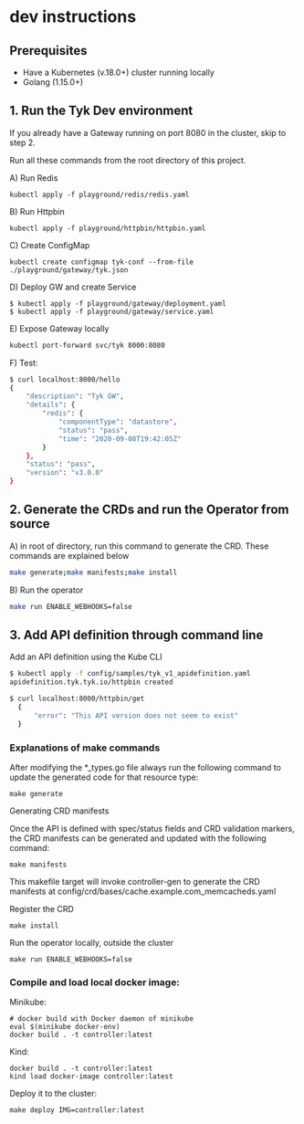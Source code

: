 # dev instructions

## Prerequisites

- Have a Kubernetes (v.18.0+) cluster running locally
- Golang (1.15.0+)

## 1. Run the Tyk Dev environment

If you already have a Gateway running on port 8080 in the cluster, skip to step 2.

Run all these commands from the root directory of this project.

A) Run Redis
```kubernetes
kubectl apply -f playground/redis/redis.yaml
```

B) Run Httpbin
```kubernetes
kubectl apply -f playground/httpbin/httpbin.yaml
```

C) Create ConfigMap
```kubernetes
kubectl create configmap tyk-conf --from-file ./playground/gateway/tyk.json
```

D) Deploy GW and create Service

```kubernetes
$ kubectl apply -f playground/gateway/deployment.yaml
$ kubectl apply -f playground/gateway/service.yaml
```

E) Expose Gateway locally
```bash
kubectl port-forward svc/tyk 8000:8080
```

F) Test:
```bash
$ curl localhost:8000/hello
{
    "description": "Tyk GW",
    "details": {
        "redis": {
            "componentType": "datastore",
            "status": "pass",
            "time": "2020-09-08T19:42:05Z"
        }
    },
    "status": "pass",
    "version": "v3.0.0"
}
```

## 2. Generate the CRDs and run the Operator from source

A) in root of directory, run this command to generate the CRD.
These commands are explained below
```bash
make generate;make manifests;make install
```

B) Run the operator
```bash
make run ENABLE_WEBHOOKS=false
```

## 3. Add API definition through command line

Add an API definition using the Kube CLI
```bash
$ kubectl apply -f config/samples/tyk_v1_apidefinition.yaml
apidefinition.tyk.tyk.io/httpbin created

$ curl localhost:8000/httpbin/get
  {
      "error": "This API version does not seem to exist"
  }
```

### Explanations of make commands
After modifying the *_types.go file always run the following command to update the generated code for that resource type:
```
make generate
```


Generating CRD manifests

Once the API is defined with spec/status fields and CRD validation markers, the CRD manifests can be generated and updated with the following command:

```
make manifests
```

This makefile target will invoke controller-gen to generate the CRD manifests at config/crd/bases/cache.example.com_memcacheds.yaml


Register the CRD

```
make install
```

Run the operator locally, outside the cluster

```
make run ENABLE_WEBHOOKS=false
```

### Compile and load local docker image:

Minikube:

```
# docker build with Docker daemon of minikube
eval $(minikube docker-env)
docker build . -t controller:latest
```

Kind:

```
docker build . -t controller:latest
kind load docker-image controller:latest
```

Deploy it to the cluster:

```
make deploy IMG=controller:latest
```
